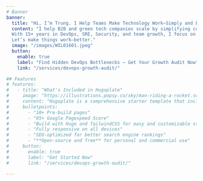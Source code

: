 ```yaml
---
# Banner
banner:
  title: "Hi, I’m Trung. I Help Teams Make Technology Work—Simply and Effectively."
  content: "I help B2B and green tech companies scale by simplifying complex technology.
  With 15+ years in DevOps, SRE, Security, and team growth, I focus on practical solutions that improve workflow, cut waste, and support the people behind the tech.
  Let’s make things work—better."
  image: "/images/WIL01601.jpeg"
  button:
    enable: true
    label: "Find Hidden DevOps Bottlenecks – Get Your Growth Audit Now"
    link: "/services/devops-growth-audit/"

## Features
# features:
#   - title: "What's Included in Hugoplate"
#     image: "https://illustrations.popsy.co/sky/man-riding-a-rocket.svg"
#     content: "Hugoplate is a comprehensive starter template that includes everything you need to get started with your Hugo project. What's Included in Hugoplate"
#     bulletpoints:
#       - "10+ Pre-build pages"
#       - "95+ Google Pagespeed Score"
#       - "Build with Hugo and TailwindCSS for easy and customizable styling"
#       - "Fully responsive on all devices"
#       - "SEO-optimized for better search engine rankings"
#       - "**Open-source and free** for personal and commercial use"
#     button:
#       enable: true
#       label: "Get Started Now"
#       link: "/services/devops-growth-audit/"

---
```

<!-- {{ partial "substack-widget.html" }} -->

<!-- ---
# Banner
banner:
  title: "Scaling Isn’t Guesswork — It’s Cultivation. Let’s Engineer Your Growth."
  content: "Just like a thriving garden, great engineering teams and tech stacks don’t grow by accident. They need the right structure, strategy, and care. I help founders and engineering leaders scale efficiently—nurturing both the people and the systems that power success."
  image: "/images/WIL01601.jpeg"
  button:
    enable: true
    label: "Subscribe for Growth Insights"
    link: "https://theuncomfortzone.substack.com/"
--- -->

